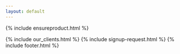 ```yaml
---
layout: default
---
```


<div class="clearfix"></div>


{% include ensureproduct.html %}
   

<div class="clearfix"></div>

{% include our_clients.html %} 
{% include signup-request.html %}
{% include footer.html %}